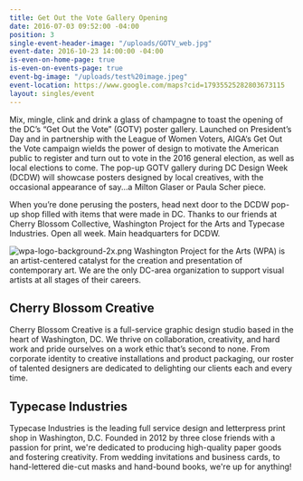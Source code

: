 ```yaml
---
title: Get Out the Vote Gallery Opening
date: 2016-07-03 09:52:00 -04:00
position: 3
single-event-header-image: "/uploads/GOTV_web.jpg"
event-date: 2016-10-23 14:00:00 -04:00
is-even-on-home-page: true
is-even-on-events-page: true
event-bg-image: "/uploads/test%20image.jpeg"
event-location: https://www.google.com/maps?cid=17935525282803673115
layout: singles/event
---
```


Mix, mingle, clink and drink a glass of champagne to toast the opening of the DC’s “Get Out the Vote” (GOTV) poster gallery. Launched on President’s Day and in partnership with the League of Women Voters, AIGA‘s Get Out the Vote campaign wields the power of design to motivate the American public to register and turn out to vote in the 2016 general election, as well as local elections to come. The pop-up GOTV gallery during DC Design Week (DCDW) will showcase posters designed by local creatives, with the occasional appearance of say...a Milton Glaser or Paula Scher piece.

When you’re done perusing the posters, head next door to the DCDW pop-up shop filled with items that were made in DC. Thanks to our friends at Cherry Blossom Collective, Washington Project for the Arts and Typecase Industries. Open all week. Main headquarters for DCDW.

![wpa-logo-background-2x.png](/uploads/wpa-logo-background-2x.png)
Washington Project for the Arts (WPA) is an artist-centered catalyst for the creation and presentation of contemporary art. We are the only DC-area organization to support visual artists at all stages of their careers.

## Cherry Blossom Creative

Cherry Blossom Creative is a full-service graphic design studio based in the heart of Washington, DC. We thrive on collaboration, creativity, and hard work and pride ourselves on a work ethic that’s second to none. From corporate identity to creative installations and product packaging, our roster of talented designers are dedicated to delighting our clients each and every time.

## Typecase Industries

Typecase Industries is the leading full service design and letterpress print shop in Washington, D.C. Founded in 2012 by three close friends with a passion for print, we're dedicated to producing high-quality paper goods and fostering creativity. From wedding invitations and business cards, to hand-lettered die-cut masks and hand-bound books, we're up for anything!
